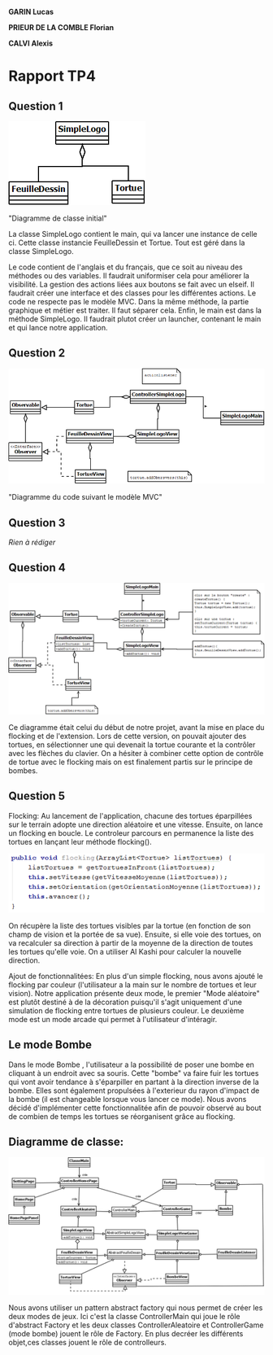 **GARIN Lucas**

**PRIEUR DE LA COMBLE Florian**

**CALVI Alexis**

# Rapport TP4

## Question 1
![IMAGE](images/tp4.png)

"Diagramme de classe initial"

La classe SimpleLogo contient le main, qui va lancer une instance de celle ci.
Cette classe instancie FeuilleDessin et Tortue.
Tout est géré dans la classe SimpleLogo.

Le code contient de l'anglais et du français, que ce soit au niveau des méthodes ou des variables.
Il faudrait uniformiser cela pour améliorer la visibilité.
La gestion des actions liées aux boutons se fait avec un elseif. Il faudrait créer une interface et des classes pour les 
différentes actions.
Le code ne respecte pas le modèle MVC. Dans la même méthode, la partie graphique et métier est traiter. Il faut séparer cela.
Enfin, le main est dans la méthode SimpleLogo. Il faudrait plutot créer un launcher, contenant le main et qui lance notre
application.

## Question 2
![IMAGE](images/tp4_2.png)

"Diagramme du code suivant le modèle MVC"

## Question 3
*Rien à rédiger*

## Question 4
![IMAGE](images/tp4_4.png)

Ce diagramme était celui du début de notre projet, avant la mise en place du flocking et de l'extension. Lors de cette version, on pouvait ajouter des tortues, en sélectionner une qui devenait la tortue courante et la contrôler avec les flèches du clavier. On a hésiter à combiner cette option de contrôle de tortue avec le flocking mais on est finalement partis sur le principe de bombes. 


## Question 5

Flocking:
Au lancement de l'application, chacune des tortues éparpillées sur le terrain adopte une direction aléatoire et une vitesse. Ensuite, on lance un flocking en boucle. Le controleur parcours en permanence la liste des tortues en lançant leur méthode flocking().

![IMAGE](images/flocking.png)


On récupère la liste des tortues visibles par la tortue (en fonction de son champ de vision et la portée de sa vue). Ensuite, si elle voie des tortues, on va recalculer sa direction à partir de la moyenne de la direction de toutes les tortues qu'elle voie. On a utiliser Al Kashi pour calculer la nouvelle direction. 

Ajout de fonctionnalitées:
En plus d'un simple flocking, nous avons ajouté le flocking par couleur (l'utilisateur a la main sur le nombre de tortues et leur vision).
Notre application présente deux mode, le premier "Mode aléatoire" est plutôt destiné à de la décoration puisqu'il s'agit uniquement d'une simulation de flocking entre tortues de plusieurs couleur. Le deuxième mode est un mode arcade qui permet à l'utilisateur d'intéragir.

## Le mode Bombe

Dans le mode Bombe , l'utilisateur a la possibilité de poser une bombe en cliquant à un endroit avec sa souris. Cette "bombe" va faire fuir les tortues qui vont avoir tendance à s'éparpiller en partant à la direction inverse de la bombe. Elles sont également propulsées à l'exterieur du rayon d'impact de la bombe (il est changeable lorsque vous lancer ce mode). Nous avons décidé d'implémenter cette fonctionnalitée afin de pouvoir observé au bout de combien de temps les tortues se réorganisent grâce au flocking.


## Diagramme de classe:

![IMAGE](images/uml1.png)

Nous avons utiliser un pattern abstract factory qui nous permet de créer les deux modes de jeux. Ici c'est la classe ControllerMain qui joue le rôle d'abstract Factory et les deux classes ControllerAleatoire et ControllerGame (mode bombe) jouent le rôle de Factory. En plus decréer les différents objet,ces classes jouent le rôle de controlleurs. 







